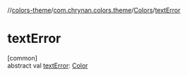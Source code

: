 //[colors-theme](../../../index.md)/[com.chrynan.colors.theme](../index.md)/[Colors](index.md)/[textError](text-error.md)

# textError

[common]\
abstract val [textError](text-error.md): [Color](../../../../colors-core/colors-core/com.chrynan.colors/-color/index.md)
